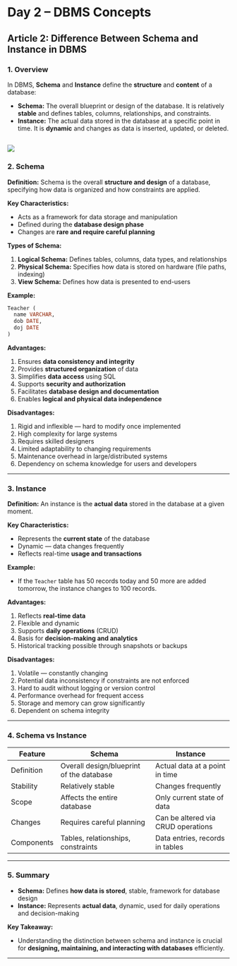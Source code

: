 # **Day 2 – DBMS Concepts**

## **Article 2: Difference Between Schema and Instance in DBMS**


### **1. Overview**

In DBMS, **Schema** and **Instance** define the **structure** and **content** of a database:

* **Schema:** The overall blueprint or design of the database. It is relatively **stable** and defines tables, columns, relationships, and constraints.
* **Instance:** The actual data stored in the database at a specific point in time. It is **dynamic** and changes as data is inserted, updated, or deleted.

![](https://media.geeksforgeeks.org/wp-content/uploads/20250110151859693117/schema_2.webp)
---

### **2. Schema**

**Definition:** Schema is the overall **structure and design** of a database, specifying how data is organized and how constraints are applied.

**Key Characteristics:**

* Acts as a framework for data storage and manipulation
* Defined during the **database design phase**
* Changes are **rare and require careful planning**

**Types of Schema:**

1. **Logical Schema:** Defines tables, columns, data types, and relationships
2. **Physical Schema:** Specifies how data is stored on hardware (file paths, indexing)
3. **View Schema:** Defines how data is presented to end-users

**Example:**

```sql
Teacher (
  name VARCHAR,
  dob DATE,
  doj DATE
)
```

**Advantages:**

1. Ensures **data consistency and integrity**
2. Provides **structured organization** of data
3. Simplifies **data access** using SQL
4. Supports **security and authorization**
5. Facilitates **database design and documentation**
6. Enables **logical and physical data independence**

**Disadvantages:**

1. Rigid and inflexible — hard to modify once implemented
2. High complexity for large systems
3. Requires skilled designers
4. Limited adaptability to changing requirements
5. Maintenance overhead in large/distributed systems
6. Dependency on schema knowledge for users and developers

---

### **3. Instance**

**Definition:** An instance is the **actual data** stored in the database at a given moment.

**Key Characteristics:**

* Represents the **current state** of the database
* Dynamic — data changes frequently
* Reflects real-time **usage and transactions**

**Example:**

* If the `Teacher` table has 50 records today and 50 more are added tomorrow, the instance changes to 100 records.

**Advantages:**

1. Reflects **real-time data**
2. Flexible and dynamic
3. Supports **daily operations** (CRUD)
4. Basis for **decision-making and analytics**
5. Historical tracking possible through snapshots or backups

**Disadvantages:**

1. Volatile — constantly changing
2. Potential data inconsistency if constraints are not enforced
3. Hard to audit without logging or version control
4. Performance overhead for frequent access
5. Storage and memory can grow significantly
6. Dependent on schema integrity

---

### **4. Schema vs Instance**

| Feature    | Schema                                   | Instance                           |
| ---------- | ---------------------------------------- | ---------------------------------- |
| Definition | Overall design/blueprint of the database | Actual data at a point in time     |
| Stability  | Relatively stable                        | Changes frequently                 |
| Scope      | Affects the entire database              | Only current state of data         |
| Changes    | Requires careful planning                | Can be altered via CRUD operations |
| Components | Tables, relationships, constraints       | Data entries, records in tables    |

---

### **5. Summary**

* **Schema:** Defines **how data is stored**, stable, framework for database design
* **Instance:** Represents **actual data**, dynamic, used for daily operations and decision-making

**Key Takeaway:**

* Understanding the distinction between schema and instance is crucial for **designing, maintaining, and interacting with databases** efficiently.

---